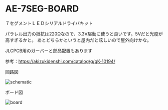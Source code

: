 # AE-7SEG-BOARD

７セグメントＬＥＤシリアルドライバキット

パラレル出力の抵抗は220Ωなので、3.3V駆動に使うと良いです。5Vだと光度が高すぎるかと。
あとどちらかというと屋内だと眩しいので屋外向けかな。

JLCPCB用のガーバーと部品配置もあります

参考：https://akizukidenshi.com/catalog/g/gK-10194/

回路図

![schematic](https://user-images.githubusercontent.com/48169975/200824411-e91e8cf8-efc4-43cf-8357-6f0bef056b66.jpg)

ボード図

![board](https://user-images.githubusercontent.com/48169975/200824415-98698231-7d62-4827-9ea3-03b33dff10b1.jpg)
